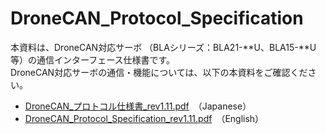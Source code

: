 # DroneCAN_Protocol_Specification

本資料は、DroneCAN対応サーボ （BLAシリーズ：BLA21-**U、BLA15-**U等）の通信インターフェース仕様書です。  
DroneCAN対応サーボの通信・機能については、以下の本資料をご確認ください。
<br>
* [DroneCAN_プロトコル仕様書_rev1.11.pdf](https://github.com/FutabaCorp/DroneCAN_Protocol_Specification/blob/main/DroneCAN_%E3%83%97%E3%83%AD%E3%83%88%E3%82%B3%E3%83%AB%E4%BB%95%E6%A7%98%E6%9B%B8_rev1.11.pdf)　（Japanese）
* [DroneCAN_Protocol_Specification_rev1.11.pdf](https://github.com/FutabaCorp/DroneCAN_Protocol_Specification/blob/main/DroneCAN_Protocol_Specification_rev1.11.pdf)　（English）
<br>
